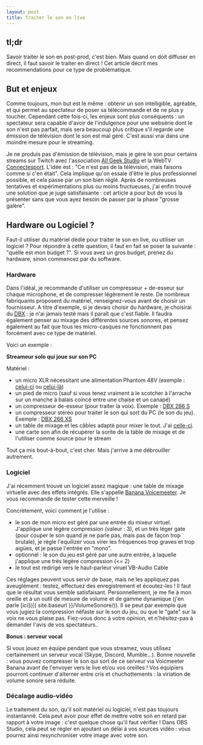 ```yaml
---
layout: post
title: Traiter le son en live
---
```


## tl;dr
Savoir traiter le son en post-prod, c'est bien. Mais quand on doit diffuser en direct, il faut savoir le traiter en direct ! Cet article décrit mes recommendations pour ce type de problématique.

## But et enjeux

Comme toujours, mon but est le même : obtenir un son intelligible, agréable, et qui permet au spectateur de poser sa télécommande et de ne plus y toucher. Cependant cette fois-ci, les enjeux sont plus conséquents : un spectateur sera capable d'avoir de l'indulgence pour une websérie dont le son n'est pas parfait, mais sera beaucoup plus critique s'il regarde une émission de télévision dont le son est mal géré. C'est aussi vrai dans une moindre mesure pour le streaming.

Je ne produis pas d'émission de télévision, mais je gère le son pour certains streams sur Twitch avec l'association [All Geek Studio](https://www.facebook.com/AllGeekStudio/) et la WebTV [Connectesport](https://www.twitch.tv/connectesport). L'idée est : "Ce n'est pas de la télévision, mais faisons comme si c'en était". Cela implique qu'on essaie d'être le plus professionnel possible, et cela passe par un son bien réglé. Après de nombreuses tentatives et expérimentations plus ou moins fructueuses, j'ai enfin trouvé une solution que je juge satisfaisante : cet article a pour but de vous la présenter sans que vous ayez besoin de passer par la phase "grosse galère".

## Hardware ou Logiciel ?

Faut-il utiliser du matériel dédié pour traiter le son en live, ou utiliser un logiciel ? Pour répondre à cette question, il faut en fait se poser la suivante : "quelle est mon budget ?". Si vous avez un gros budget, prenez du hardware, sinon commencez par du software.

### Hardware

Dans l'idéal, je recommande d'utiliser un compresseur + de-esseur sur chaque microphone, et de compresser légèrement le reste. De nombreux fabriquants proposent du matériel, renseignez-vous avant de choisir un fournisseur. A titre d'exemple, si je devais choisir du hardware, je choisirai du [DBX](https://www.thomann.de/fr/dbx_compresseurs_gates_de_esser.html?viewMode=block) : je n'ai jamais testé mais il paraît que c'est fiable.
Il faudra également penser au mixage des différentes sources sonores, et pensez également au fait que tous les micro-casques ne fonctionnent pas forcément avec ce type de matériel.

Voici un exemple : 

**Streameur solo qui joue sur son PC**

Matériel : 

  * un micro XLR nécessitant une alimentation Phantom 48V (exemple : [celui-ci](https://www.thomann.de/fr/blue_yeti_studio.htm) ou [celui-là](https://www.thomann.de/fr/studio_projects_b3.htm))
  * un pied de micro (sauf si vous tenez vraiment à le scotcher à l'arrache sur un manche à balais coincé entre une chaise et un canapé)
  * un compresseur de-esseur (pour traiter la voix). Exemple : [DBX 286 S](https://www.thomann.de/fr/dbx_286_s.htm)
  * un compresseur stéréo pour traiter le son qui sort du PC (le son du jeu). Exemple : [DBX 266 XS](https://www.thomann.de/fr/dbx_266_xs.htm)
  * un table de mixage et les câbles adapté pour mixer le tout. J'ai [celle-ci](https://www.thomann.de/fr/alto_zmx_862.htm).
  * une carte son afin de récupérer la sorite de la table de mixage et de l'utiliser comme source pour le stream

Tout ça mis bout-à-bout, c'est cher. Mais j'arrive à me débrouiller autrement.

### Logiciel

J'ai récemment trouvé un logiciel assez magique : une table de mixage virtuelle avec des effets intégrés. Elle s'appelle [Banana Voicemeeter](http://vb-audio.pagesperso-orange.fr/Voicemeeter/banana.htm). Je vous recommande de tester cette merveille ! 

Concrètement, voici comment je l'utilise : 

  * le son de mon micro est géré par une entrée du mixeur virtuel. J'applique une légère compression (valeur : 3), et un très léger gate (pour couper le son quand je ne parle pas, mais pas de façon trop brutale), je règle l'equilizer vous virer les fréquences trop graves et trop aigües, et je passe l'entrée en "mono".
  * optionnel : le son du jeu est géré par une autre entrée, à laquelle j'applique une très légère compression (<= 2)
  * le tout est redirigé vers le haut-parleur viruel VB-Audio Cable

Ces réglages peuvent vous servir de base, mais ne les appliquez pas aveuglément : testez, effectuez des enregistrement et écoutez-les ! Il faut que le résultat vous semble satisfaisant. Personnellement, je me fie à mon oreille et à un outil de mesure de volume et de gamme dynamique (j'en parle [ici]({{ site.baseurl }}/VolumeSonore/)). Il se peut par exemple que vous jugiez la compression néfaste sur le son du jeu, ou que le "gate" sur la voix ne vous plaise pas. Fiez-vous donc à votre opinion, et n'hésitez-pas à demander l'avis de vos spectateurs..

**Bonus : serveur vocal**

Si vous jouez en équipe pendant que vous streamez, vous utilisez certainement un serveur vocal (Skype, Discord, Mumble...). Bonne nouvelle : vous pouvez compresser le son qui sort de ce serveur via Voicmeeter Banana avant de l'envoyer vers le live et/ou vos oreilles ! Vos équipiers pourront continuer d'alterner entre cris et chuchottements : la viriation de volume sonore sera réduite.

### Décalage audio-vidéo

Le traitement du son, qu'il soit matériel ou logiciel, n'est pas toujours instantanné. Cela peut avoir pour effet de mettre votre son en retard par rapport à votre image : c'est quelque chose qu'il faut vérifier ! Dans OBS Studio, cela peut se régler en ajoutant un délai à vos sources vidéo : vous pourrez ainsi resynchroniser votre image avec votre son.
